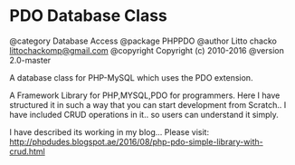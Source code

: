 PDO Database Class
============================

@category Database Access
@package PHPPDO
@author Litto chacko littochackomp@gmail.com
@copyright Copyright (c) 2010-2016
@version 2.0-master

A database class for PHP-MySQL which uses the PDO extension.

A Framework Library for PHP,MYSQL,PDO for programmers. Here I have structured it in such a way that you can start development from Scratch.. I have included CRUD operations in it.. so users can understand it simply.

I have described its working in my blog... Please visit: http://phpdudes.blogspot.ae/2016/08/php-pdo-simple-library-with-crud.html

